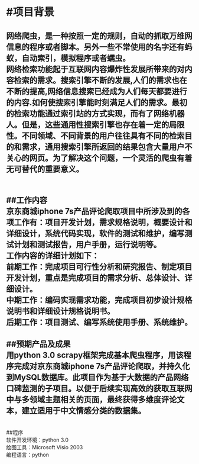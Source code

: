 #项目背景<br>
=====================
网络爬虫，是一种按照一定的规则，自动的抓取万维网信息的程序或者脚本。另外一些不常使用的名字还有蚂蚁，自动索引，模拟程序或者蠕虫。<br>
网络检索功能起于互联网内容爆炸性发展所带来的对内容检索的需求。搜索引擎不断的发展,人们的需求也在不断的提高,网络信息搜索已经成为人们每天都要进行的内容.如何使搜索引擎能时刻满足人们的需求。最初的检索功能通过索引站的方式实现，而有了网络机器人。但是，这些通用性搜索引擎也存在着一定的局限性。不同领域、不同背景的用户往往具有不同的检索目的和需求，通用搜索引擎所返回的结果包含大量用户不关心的网页。为了解决这个问题，一个灵活的爬虫有着无可替代的重要意义。
-----------------
<br>##工作内容
<br>
京东商城iphone 7s产品评论爬取项目中所涉及到的各项工作有：项目开发计划，需求规格说明，概要设计和详细设计，系统代码实现，软件的测试和维护，编写测试计划和测试报告，用户手册，运行说明等。
<br>
工作内容的详细计划如下：
<br>
前期工作：完成项目可行性分析和研究报告、制定项目开发计划，重点是完成项目的需求分析、总体设计、详细设计。<br>
中期工作：编码实现需求功能，完成项目初步设计规格说明书和详细设计规格说明书。<br>
后期工作：项目测试、编写系统使用手册、系统维护。<br>
-------------------
##预期产品及成果<br>
用python 3.0 scrapy框架完成基本爬虫程序，用该程序完成对京东商城iphone 7s产品评论爬取，并持久化到MySQL数据库。此项目作为基于大数据的产品网络口碑监测的子项目。以便于后续实现高效的获取互联网中与多领域主题相关的页面，最终获得多维度评论文本，建立适用于中文情感分类的数据集。
------------------
<br>
##程序
<br>
软件开发环境：python 3.0 <br>
绘图工具：Microsoft Visio 2003<br>
编程语言：python<br>

